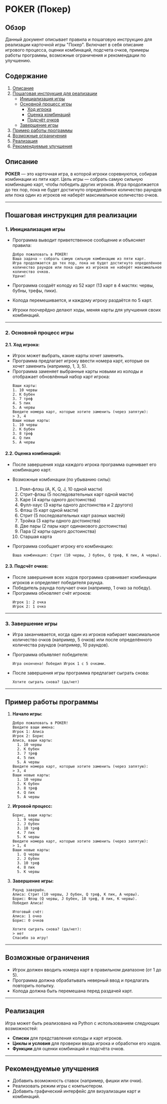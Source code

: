 # POKER (Покер)

## Обзор

Данный документ описывает правила и пошаговую инструкцию для реализации карточной игры "Покер". Включает в себя описание игрового процесса, оценки комбинаций, подсчета очков, примеры работы программы, возможные ограничения и рекомендации по улучшению.

## Содержание

1.  [Описание](#Описание)
2.  [Пошаговая инструкция для реализации](#Пошаговая-инструкция-для-реализации)
    *   [Инициализация игры](#1-инициализация-игры)
    *   [Основной процесс игры](#2-основной-процесс-игры)
        *   [Ход игрока](#21-ход-игрока)
        *   [Оценка комбинаций](#22-оценка-комбинаций)
        *   [Подсчёт очков](#23-подсчёт-очков)
    *   [Завершение игры](#3-завершение-игры)
3.  [Пример работы программы](#Пример-работы-программы)
4.  [Возможные ограничения](#Возможные-ограничения)
5.  [Реализация](#Реализация)
6.  [Рекомендуемые улучшения](#Рекомендуемые-улучшения)

## Описание

**POKER** — это карточная игра, в которой игроки соревнуются, собирая комбинации из пяти карт. Цель игры — собрать самую сильную комбинацию карт, чтобы победить других игроков. Игра продолжается до тех пор, пока не будет достигнуто определённое количество раундов или пока один из игроков не наберёт максимальное количество очков.

---

## Пошаговая инструкция для реализации

### 1. Инициализация игры

   - Программа выводит приветственное сообщение и объясняет правила:
     ```
     Добро пожаловать в POKER!
     Ваша задача — собрать самую сильную комбинацию из пяти карт.
     Игра продолжается до тех пор, пока не будет достигнуто определённое количество раундов или пока один из игроков не наберёт максимальное количество очков.
     Удачи!
     ```

   - Программа создаёт колоду из 52 карт (13 карт в 4 мастях: червы, бубны, трефы, пики).
   - Колода перемешивается, и каждому игроку раздаётся по 5 карт.
   - Игроки поочерёдно делают ходы, меняя карты для улучшения своих комбинаций.

---

### 2. Основной процесс игры

#### 2.1. Ход игрока:

   - Игрок может выбрать, какие карты хочет заменить.
   - Программа предлагает игроку ввести номера карт, которые он хочет заменить (например, 1, 3, 5).
   - Программа заменяет выбранные карты новыми из колоды и отображает обновлённый набор карт игрока:
     ```
     Ваши карты:
     1. 10 червы
     2. K бубен
     3. 7 треф
     4. 5 пик
     5. A червы
     Введите номера карт, которые хотите заменить (через запятую):
     > 3, 4
     Ваши новые карты:
     1. 10 червы
     2. K бубен
     3. 8 треф
     4. Q пик
     5. A червы
     ```

#### 2.2. Оценка комбинаций:

   - После завершения хода каждого игрока программа оценивает его комбинацию карт.
   - Возможные комбинации (по убыванию силы):
     1. Роял-флэш (A, K, Q, J, 10 одной масти)
     2. Стрит-флэш (5 последовательных карт одной масти)
     3. Каре (4 карты одного достоинства)
     4. Фулл-хаус (3 карты одного достоинства и 2 другого)
     5. Флэш (5 карт одной масти)
     6. Стрит (5 последовательных карт разных мастей)
     7. Тройка (3 карты одного достоинства)
     8. Две пары (2 пары карт одинакового достоинства)
     9. Пара (2 карты одного достоинства)
     10. Старшая карта

   - Программа сообщает игроку его комбинацию:
     ```
     Ваша комбинация: Стрит (10 червы, J бубен, Q треф, K пик, A червы).
     ```

#### 2.3. Подсчёт очков:

   - После завершения всех ходов программа сравнивает комбинации игроков и определяет победителя раунда.
   - Победитель раунда получает очки (например, 1 очко за победу).
   - Программа обновляет счёт игроков:
     ```
     Игрок 1: 2 очка
     Игрок 2: 1 очко
     ```

---

### 3. Завершение игры

   - Игра заканчивается, когда один из игроков набирает максимальное количество очков (например, 5 очков) или после определённого количества раундов (например, 10 раундов).
   - Программа объявляет победителя:
     ```
     Игра окончена! Победил Игрок 1 с 5 очками.
     ```

   - После завершения игры программа предлагает сыграть снова:
     ```
     Хотите сыграть снова? (да/нет)
     ```

---

## Пример работы программы

1. **Начало игры:**
   ```
   Добро пожаловать в POKER!
   Введите ваши имена:
   Игрок 1: Алиса
   Игрок 2: Борис
   Алиса, ваши карты:
     1. 10 червы
     2. K бубен
     3. 7 треф
     4. 5 пик
     5. A червы
   Введите номера карт, которые хотите заменить (через запятую):
   > 3, 4
   Ваши новые карты:
     1. 10 червы
     2. K бубен
     3. 8 треф
     4. Q пик
     5. A червы
   ```

2. **Игровой процесс:**
   ```
   Борис, ваши карты:
     1. 9 червы
     2. J бубен
     3. 10 треф
     4. 7 пик
     5. K червы
   Введите номера карт, которые хотите заменить (через запятую):
   > 1, 4
   Ваши новые карты:
     1. Q червы
     2. J бубен
     3. 10 треф
     4. 8 пик
     5. K червы
   ```

3. **Завершение игры:**
   ```
   Раунд завершён.
   Алиса: Стрит (10 червы, J бубен, Q треф, K пик, A червы).
   Борис: Флэш (Q червы, J бубен, 10 треф, 8 пик, K червы).
   Победил Алиса!

   Итоговый счёт:
   Алиса: 1 очко
   Борис: 0 очков

   Хотите сыграть снова? (да/нет):
   > нет
   Спасибо за игру!
   ```

---

## Возможные ограничения

- Игрок должен вводить номера карт в правильном диапазоне (от 1 до 5).
- Программа должна обрабатывать неверный ввод и предлагать повторить попытку.
- Колода должна быть перемешана перед раздачей карт.

---

## Реализация

Игра может быть реализована на Python с использованием следующих возможностей:
- **Списки** для представления колоды и карт игроков.
- **Циклы и условия** для проверки ввода игрока и обработки его ходов.
- **Функции** для оценки комбинаций и подсчёта очков.

---

## Рекомендуемые улучшения

- Добавить возможность ставок (например, фишки или очки).
- Реализовать режим игры с компьютером.
- Добавить графический интерфейс для визуализации карт и комбинаций.